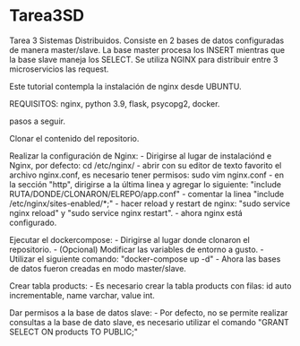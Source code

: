 # Tarea3SD
Tarea 3 Sistemas Distribuidos. Consiste en 2 bases de datos configuradas de manera master/slave. La base master procesa los INSERT mientras que la base slave maneja los SELECT. Se utiliza NGINX para distribuir entre 3 microservicios las request.

Este tutorial contempla la instalación de nginx desde UBUNTU.

REQUISITOS: nginx, python 3.9, flask, psycopg2, docker.

pasos a seguir.

Clonar el contenido del repositorio.

Realizar la configuración de Nginx: 
    - Dirigirse al lugar de instalaciónd e Nginx, por defecto: cd /etc/nginx/
    - abrir con su editor de texto favorito el archivo nginx.conf, es necesario tener permisos: sudo vim nginx.conf
    - en la sección "http", dirigirse a la última linea y agregar lo siguiente: "include RUTA/DONDE/CLONARON/ELREPO/app.conf"
    - comentar la linea "include /etc/nginx/sites-enabled/*;"
    - hacer reload y restart de nginx: "sudo service nginx reload" y "sudo service nginx restart".
    - ahora nginx está configurado.

Ejecutar el dockercompose:
    - Dirigirse al lugar donde clonaron el repositorio.
    - (Opcional) Modificar las variables de entorno a gusto.
    - Utilizar el siguiente comando: "docker-compose up -d"
    - Ahora las bases de datos fueron creadas en modo master/slave.

Crear tabla products:
    - Es necesario crear la tabla products con filas: id auto incrementable, name varchar, value int.

Dar permisos a la base de datos slave:
    - Por defecto, no se permite realizar consultas a la base de dato slave, es necesario utilizar el comando "GRANT SELECT ON products TO PUBLIC;"
   

  
